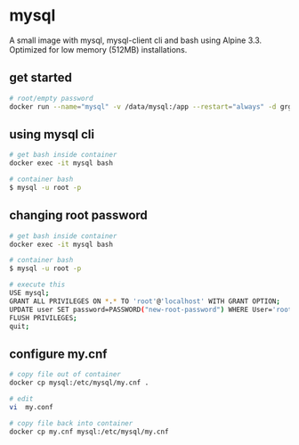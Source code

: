# mysql
A small image with mysql, mysql-client cli and bash using Alpine 3.3.  Optimized for low memory (512MB) installations.

## get started
```bash
# root/empty password
docker run --name="mysql" -v /data/mysql:/app --restart="always" -d grgichtran/mysql
```
## using mysql cli
```bash
# get bash inside container
docker exec -it mysql bash

# container bash
$ mysql -u root -p
```

## changing root password
```bash
# get bash inside container
docker exec -it mysql bash

# container bash
$ mysql -u root -p

# execute this
USE mysql;
GRANT ALL PRIVILEGES ON *.* TO 'root'@'localhost' WITH GRANT OPTION;
UPDATE user SET password=PASSWORD("new-root-password") WHERE User='root';
FLUSH PRIVILEGES;
quit;
```

## configure my.cnf
```bash
# copy file out of container
docker cp mysql:/etc/mysql/my.cnf .

# edit
vi  my.conf

# copy file back into container
docker cp my.cnf mysql:/etc/mysql/my.cnf
```
